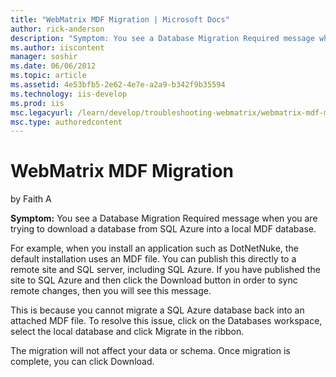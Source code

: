 ```yaml
---
title: "WebMatrix MDF Migration | Microsoft Docs"
author: rick-anderson
description: "Symptom: You see a Database Migration Required message when you are trying to download a database from SQL Azure into a local MDF database. For example, when..."
ms.author: iiscontent
manager: soshir
ms.date: 06/06/2012
ms.topic: article
ms.assetid: 4e53bfb5-2e62-4e7e-a2a9-b342f9b35594
ms.technology: iis-develop
ms.prod: iis
msc.legacyurl: /learn/develop/troubleshooting-webmatrix/webmatrix-mdf-migration
msc.type: authoredcontent
---
```

WebMatrix MDF Migration
====================
by Faith A

**Symptom:** You see a Database Migration Required message when you are trying to download a database from SQL Azure into a local MDF database.

For example, when you install an application such as DotNetNuke, the default installation uses an MDF file. You can publish this directly to a remote site and SQL server, including SQL Azure. If you have published the site to SQL Azure and then click the Download button in order to sync remote changes, then you will see this message.

This is because you cannot migrate a SQL Azure database back into an attached MDF file. To resolve this issue, click on the Databases workspace, select the local database and click Migrate in the ribbon.

The migration will not affect your data or schema. Once migration is complete, you can click Download.